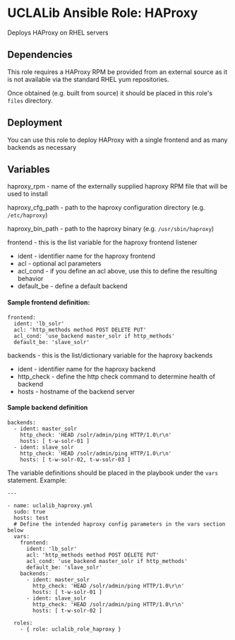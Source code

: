 # UCLALib Ansible Role: HAProxy

Deploys HAProxy on RHEL servers

## Dependencies

This role requires a HAProxy RPM be provided from an external source as it is not available via the standard RHEL yum repositories.

Once obtained (e.g. built from source) it should be placed in this role's `files` directory.

## Deployment

You can use this role to deploy HAProxy with a single frontend and as many backends as necessary

## Variables

haproxy_rpm - name of the externally supplied haproxy RPM file that will be used to install

haproxy_cfg_path - path to the haproxy configuration directory (e.g. `/etc/haproxy`)

haproxy_bin_path - path to the haproxy binary (e.g. `/usr/sbin/haproxy`)

frontend - this is the list variable for the haproxy frontend listener
- ident - identifier name for the haproxy frontend
-  acl - optional acl parameters
-  acl_cond - if you define an acl above, use this to define the resulting behavior
-  default_be - define a default backend

#### Sample frontend definition:
```
frontend:
  ident: 'lb_solr'
  acl: 'http_methods method POST DELETE PUT'
  acl_cond: 'use_backend master_solr if http_methods'
  default_be: 'slave_solr'
```

backends - this is the list/dictionary variable for the haproxy backends
- ident - identifier name for the haproxy backend
-  http_check - define the http check command to determine health of backend
-  hosts - hostname of the backend server

#### Sample backend definition
```
backends:
  - ident: master_solr
    http_check: 'HEAD /solr/admin/ping HTTP/1.0\r\n'
    hosts: [ t-w-solr-01 ]
  - ident: slave_solr
    http_check: 'HEAD /solr/admin/ping HTTP/1.0\r\n'
    hosts: [ t-w-solr-02, t-w-solr-03 ]
```

The variable definitions should be placed in the playbook under the `vars` statement.
Example:

```
---

- name: uclalib_haproxy.yml
  sudo: true
  hosts: test
  # Define the intended haproxy config parameters in the vars section below
  vars:
    frontend:
      ident: 'lb_solr'
      acl: 'http_methods method POST DELETE PUT'
      acl_cond: 'use_backend master_solr if http_methods'
      default_be: 'slave_solr'
    backends:
      - ident: master_solr
        http_check: 'HEAD /solr/admin/ping HTTP/1.0\r\n'
        hosts: [ t-w-solr-01 ]
      - ident: slave_solr
        http_check: 'HEAD /solr/admin/ping HTTP/1.0\r\n'
        hosts: [ t-w-solr-02 ]

  roles:
    - { role: uclalib_role_haproxy }
```
